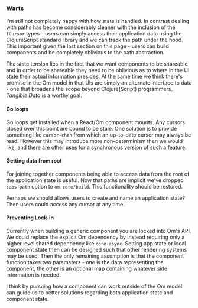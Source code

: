 ### Warts

I'm still not completely happy with how state is handled. In contrast
dealing with paths has become considerably cleaner with the inclusion
of the `ICursor` types - users can simply access their application
data using the ClojureScript standard library and we can track the
path under the hood. This important given the last section on this
page - users can build components and be completely oblivious to the
path abstraction.

The state tension lies in the fact that we want components to be
shareable and in order to be shareable they need to be oblivious as to
where in the UI state their actual information presides. At the same
time we think there's promise in the Om model in that UIs are simply
an alternate interface to data - one that broadens the scope beyond
Clojure(Script) programmers. *Tangible Data* is a worthy goal.

#### Go loops

Go loops get installed when a React/Om component mounts. Any cursors
closed over this point are bound to be stale. One solution is to
provide something like `cursor-chan` from which an up-to-date cursor
may always be read. However this may introduce more non-determinism
then we would like, and there are other uses for a synchronous version
of such a feature.

#### Getting data from root

For joining together components being able to access data from the
root of the application state is useful. Now that paths are implicit
we've dropped `:abs-path` option to `om.core/build`. This functionality
should be restored.

Perhaps we should allows users to create and name an application
state? Then users could access any cursor at any time.

#### Preventing Lock-in

Currently when building a generic component you are locked into Om's
API. We could replace the explicit Om dependency by instead requiring
only a higher level shared dependency like `core.async`. Setting app
state or local component state then can be designed such that other
rendering systems may be used. Then the only remaining assumption is
that the component function takes two parameters - one is the data
representing the component, the other is an optional map containing
whatever side information is needed.

I think by pursuing how a component can work outside of the Om model
can guide us to better solutions regarding both application state and
component state.
